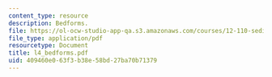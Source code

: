 ```yaml
---
content_type: resource
description: Bedforms.
file: https://ol-ocw-studio-app-qa.s3.amazonaws.com/courses/12-110-sedimentary-geology-fall-2004/409460e063f3b38e58bd27ba70b71379_l4_bedforms.pdf
file_type: application/pdf
resourcetype: Document
title: l4_bedforms.pdf
uid: 409460e0-63f3-b38e-58bd-27ba70b71379
---
```

